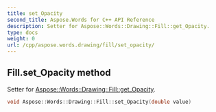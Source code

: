 ```yaml
---
title: set_Opacity
second_title: Aspose.Words for C++ API Reference
description: Setter for Aspose::Words::Drawing::Fill::get_Opacity. 
type: docs
weight: 0
url: /cpp/aspose.words.drawing/fill/set_opacity/
---
```

## Fill.set_Opacity method


Setter for [Aspose::Words::Drawing::Fill::get_Opacity](../get_opacity/).

```cpp
void Aspose::Words::Drawing::Fill::set_Opacity(double value)
```

